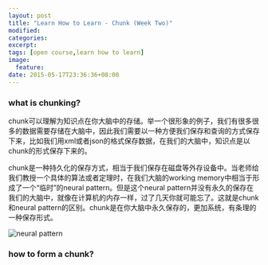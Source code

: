 ```yaml
---
layout: post
title: "Learn How to Learn - Chunk (Week Two)"
modified:
categories: 
excerpt:
tags: [open course,learn how to learn]
image:
  feature:
date: 2015-05-17T23:36:36+08:00
---
```


### what is chunking?
chunk可以理解为知识点在你大脑中的存储。举一个很形象的例子，我们有很多很多的数据需要存储在大脑中，因此我们需要以一种方便我们保存和查询的方式保存下来，比如我们用xml或者json的格式保存数据，在我们的大脑中，知识点是以chunk的形式保存下来的。

chunk是一种持久化的保存方式，相当于我们保存在磁盘等外存设备中。当老师给我们教授一个具体的算法或者定理时，在我们大脑的working memory中相当于形成了一个“临时”的neural pattern。但是这个neural pattern并没有永久的保存在我们的大脑中，就像在计算机的内存一样，过了几天你就可能忘了。这就是chunk和neural pattern的区别。chunk是在你大脑中永久保存的，更加系统，有条理的一种保存形式。

![neural pattern](http://ww2.sinaimg.cn/large/826043cajw1es7o24f1uej208s0ccq3u.jpg)

### how to form a chunk?
